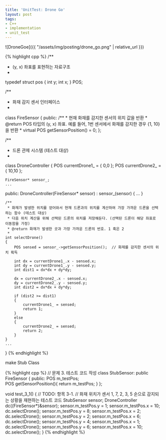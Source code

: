 ```yaml
---
title: 'UnitTest: Drone Go'
layout: post
tags:
- C++
- implementation
- unit_test
---
```


![DroneGoe]({{ "/assets/img/posting/drone_go.png" | relative_url }})

{% highlight cpp %}
/**
 * (y, x) 좌표를 표현하는 자료구조
 *
typedef struct pos {
	int y;
	int x;
} POS;

/**
 * 화재 감지 센서 인터페이스
 *
class FireSensor
{
public:
	/**
	 * 현재 화재를 감지한 센서의 위치 값을 반환
	 * @return POS 타입의 (y, x) 좌표. 예를 들어, 1번 센서에서 화재를 감지한 경우 {1, 10}을 반환
	 *
	virtual POS getSensorPosition() = 0;
};

/**
 * 드론 관제 시스템 (테스트 대상)
 *
class DroneController
{
	POS currentDrone1_ = { 0,0 };
	POS currentDrone2_ = { 10,10 };
	
	FireSensor* sensor_;
	...
public:
	DroneController(FireSensor* sensor) : sensor_(sensor) { ... }
	
	/**
	 * 화재가 발생한 위치를 얻어와서 현재 드론과의 위치를 계산하여 가장 가까운 드론을 선택하는 함수 (테스트 대상)
	 * 다음 위치 계산을 위해 선택된 드론의 위치를 저장해둔다. (선택된 드론이 해당 좌표로 이동함을 가정)
	 * @return 화재가 발생한 곳과 가장 가까운 드론의 번호. 1 혹은 2
	 *
	int selectDrone()
	{
		POS sensed = sensor_->getSensorPosition();  // 화제를 감지한 센서의 위치 획득

		int dx = currentDrone1_.x - sensed.x;
		int dy = currentDrone1_.y - sensed.y;
		int dist1 = dx*dx + dy*dy;

		dx = currentDrone2_.x - sensed.x;
		dy = currentDrone2_.y - sensed.y;
		int dist2 = dx*dx + dy*dy;

		if (dist2 >= dist1)
		{
			currentDrone1_ = sensed;
			return 1;
		}
		else
		{
			currentDrone2_ = sensed;
			return 2;
		}
	}
	...
}
{% endhighlight %}

make Stub Class

{% highlight cpp %}
// 문제 3. 테스트 코드 작성
class StubSensor: public FireSensor
{
public:
	POS m_testPos;	
	POS getSensorPosition(){
		return m_testPos;
	}
};

void test_3_1()
{
	// TODO: 항목 3-1. 
	// 화재 위치가 센서 1, 7, 2, 3, 5 순으로 감지되는 상황을 재현하는 테스트 코드
	StubSensor sensor;
	DroneController dc((FireSensor*)&sensor);
	sensor.m_testPos.y = 1; sensor.m_testPos.x = 10;
	dc.selectDrone();
	sensor.m_testPos.y = 8; sensor.m_testPos.x = 2;
	dc.selectDrone();
	sensor.m_testPos.y = 2; sensor.m_testPos.x = 6;
	dc.selectDrone();
	sensor.m_testPos.y = 4; sensor.m_testPos.x = 1;
	dc.selectDrone();
	sensor.m_testPos.y = 6; sensor.m_testPos.x = 10;
	dc.selectDrone();
}
{% endhighlight %}